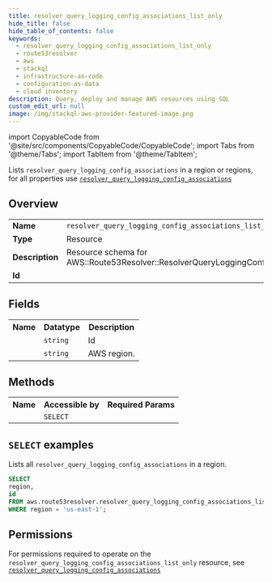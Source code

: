 ```yaml
---
title: resolver_query_logging_config_associations_list_only
hide_title: false
hide_table_of_contents: false
keywords:
  - resolver_query_logging_config_associations_list_only
  - route53resolver
  - aws
  - stackql
  - infrastructure-as-code
  - configuration-as-data
  - cloud inventory
description: Query, deploy and manage AWS resources using SQL
custom_edit_url: null
image: /img/stackql-aws-provider-featured-image.png
---
```


import CopyableCode from '@site/src/components/CopyableCode/CopyableCode';
import Tabs from '@theme/Tabs';
import TabItem from '@theme/TabItem';

Lists <code>resolver_query_logging_config_associations</code> in a region or regions, for all properties use <a href="/services/serviceName/resolver_query_logging_config_associations/"><code>resolver_query_logging_config_associations</code></a>

## Overview
<table>
<tbody>
<tr><td><b>Name</b></td><td><code>resolver_query_logging_config_associations_list_only</code></td></tr>
<tr><td><b>Type</b></td><td>Resource</td></tr>
<tr><td><b>Description</b></td><td>Resource schema for AWS::Route53Resolver::ResolverQueryLoggingConfigAssociation.</td></tr>
<tr><td><b>Id</b></td><td><CopyableCode code="aws.route53resolver.resolver_query_logging_config_associations_list_only" /></td></tr>
</tbody>
</table>

## Fields
<table>
<tbody>
<tr><th>Name</th><th>Datatype</th><th>Description</th></tr><tr><td><CopyableCode code="id" /></td><td><code>string</code></td><td>Id</td></tr>
<tr><td><CopyableCode code="region" /></td><td><code>string</code></td><td>AWS region.</td></tr>
</tbody>
</table>

## Methods

<table>
<tbody>
  <tr>
    <th>Name</th>
    <th>Accessible by</th>
    <th>Required Params</th>
  </tr>
  <tr>
    <td><CopyableCode code="list_resources" /></td>
    <td><code>SELECT</code></td>
    <td><CopyableCode code="region" /></td>
  </tr>
</tbody>
</table>

## `SELECT` examples
Lists all <code>resolver_query_logging_config_associations</code> in a region.
```sql
SELECT
region,
id
FROM aws.route53resolver.resolver_query_logging_config_associations_list_only
WHERE region = 'us-east-1';
```


## Permissions

For permissions required to operate on the <code>resolver_query_logging_config_associations_list_only</code> resource, see <a href="/services/route53resolver/resolver_query_logging_config_associations/#permissions"><code>resolver_query_logging_config_associations</code></a>

